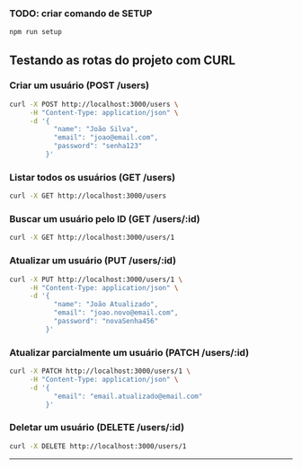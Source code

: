 ### TODO: criar comando de SETUP
 ```bash   
npm run setup
 ```
## Testando as rotas do projeto com CURL

### **Criar um usuário (POST /users)**

```bash
curl -X POST http://localhost:3000/users \
     -H "Content-Type: application/json" \
     -d '{
           "name": "João Silva",
           "email": "joao@email.com",
           "password": "senha123"
         }'
```

### **Listar todos os usuários (GET /users)**

```bash
curl -X GET http://localhost:3000/users
```

### **Buscar um usuário pelo ID (GET /users/:id)**

```bash
curl -X GET http://localhost:3000/users/1
```

### **Atualizar um usuário (PUT /users/:id)**

```bash
curl -X PUT http://localhost:3000/users/1 \
     -H "Content-Type: application/json" \
     -d '{
           "name": "João Atualizado",
           "email": "joao.novo@email.com",
           "password": "novaSenha456"
         }'
```

### **Atualizar parcialmente um usuário (PATCH /users/:id)**

```bash
curl -X PATCH http://localhost:3000/users/1 \
     -H "Content-Type: application/json" \
     -d '{
           "email": "email.atualizado@email.com"
         }'
```

### **Deletar um usuário (DELETE /users/:id)**

```bash
curl -X DELETE http://localhost:3000/users/1
```

---
